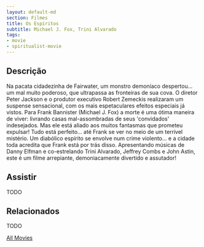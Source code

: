 ```yaml
---
layout: default-md
section: Filmes
title: Os Espíritos
subtitle: Michael J. Fox, Trini Alvarado
tags: 
- movie
- spiritualist-movie
---
```


## Descrição
Na pacata cidadezinha de Fairwater, um monstro demoníaco despertou... um mal muito poderoso, que ultrapassa as fronteiras de sua cova. O diretor Peter Jackson e o produtor executivo Robert Zemeckis realizaram um suspense sensacional, com os mais espetaculares efeitos especiais já vistos. Para Frank Bannister (Michael J. Fox) a morte é uma ótima maneira de viver: livrando casas mal-assombradas de seus 'convidados' indesejados. Mas ele está aliado aos muitos fantasmas que prometeu expulsar! Tudo está perfeito... até Frank se ver no meio de um terrível mistério. Um diabólico espírito se envolve num crime violento... e a cidade toda acredita que Frank está por trás disso. Apresentando músicas de Danny Elfman e co-estrelando Trini Alvarado, Jeffrey Combs e John Astin, este é um filme arrepiante, demoniacamente divertido e assutador! 

## Assistir
TODO

## Relacionados
TODO


<a href="/movies" class="button">All Movies</a>